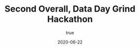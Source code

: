 ---
author:
  name: "Jatin Dehmiwal"
date: 2020-06-22
title: Second Overall, Data Day Grind Hackathon
eventname: MLH
eventlocation:
weight: 10
---